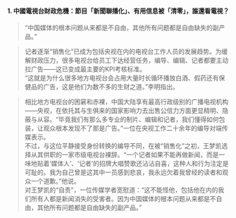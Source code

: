 #### 1. 中國電視台財政危機：節目「新聞聯播化」、有用信息被「清零」，誰還看電視？
>“中国媒体的根本问题从来都是不自由，其他所有问题都是自由缺失的副产品。”

>记者逐渐“销售化”已成为包括央视在内的电视台工作人员的发展趋势。为缓解财政压力，很多电视台给员工下达经营任务，编导、编辑、记者都要主动拉广告——这已变成最主要的KPI考核标准。  
>“这就是为什么很多地方电视台会占用大量时长循环播放白酒、假药还有保健品的广告，这是他们为数不多的生财之道。”李明指出。

>相比地方电视台的困窘和赤裸，中国大陆享有最高行政级别的广播电视机构——央视，在依托其与生俱来的国家影响力去出售公信力方面更显精明、隐蔽与从容。“毕竟我们有那么多专业的制片、编辑和记者，我们懂得如何包装，让观众根本发现不了那是广告。”一位在央视工作二十余年的编导对端传媒表示。  
>不过，与这位平静接受身份转换的编导不同，在被“销售化”之初，王梦凯选择从其供职的一家市级电视台裸辞。“一个记者如果不能再做新闻，而是一味地贴着‘媒体人’、‘记者’的招牌大唱赞歌还沾沾自喜，这种人和行为注定是可耻的。我为自己曾是这其中一员感到悲哀，我永远欠着我曾经的读者和观众一个道歉。”他说。  
对王梦凯的“自责”，一位传媒学者宽慰道：“这不能怪他，包括他在内的我们所有人都是新闻消失的受害者。因为中国媒体的根本问题从来都是不自由，其他所有问题都是自由缺失的副产品。”
